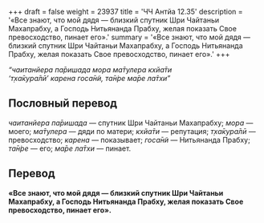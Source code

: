 +++
draft = false
weight = 23937
title = 'ЧЧ Антйа 12.35'
description = '«Все знают, что мой дядя — близкий спутник Шри Чайтаньи Махапрабху, а Господь Нитьянанда Прабху, желая показать Свое превосходство, пинает его».'
summary = '«Все знают, что мой дядя — близкий спутник Шри Чайтаньи Махапрабху, а Господь Нитьянанда Прабху, желая показать Свое превосходство, пинает его».'
+++

_“чаитанйера па̄ришада мора ма̄тулера кхйа̄ти  
‘т̣ха̄кура̄лӣ’ карена госа̄н̃и, та̄н̇ре ма̄ре ла̄тхи”_

## Пословный перевод

_чаитанйера_ _па̄ришада_ — спутник Шри Чайтаньи Махапрабху; _мора_ — моего; _ма̄тулера_ — дяди по матери; _кхйа̄ти_ — репутация; _т̣ха̄кура̄лӣ_ — превосходство; _карена_ — показывает; _госа̄н̃и_ — Нитьянанда Прабху; _та̄н̇ре_ — его; _ма̄ре_ _ла̄тхи_ — пинает.

## Перевод

**«Все знают, что мой дядя — близкий спутник Шри Чайтаньи Махапрабху, а Господь Нитьянанда Прабху, желая показать Свое превосходство, пинает его».**
